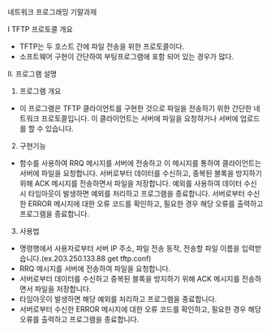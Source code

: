 네트워크 프로그래밍 기말과제

I TFTP 프로토콜 개요
  - TFTP는 두 호스트 간에 파일 전송을 위한 프로토콜이다.
  - 소프트웨어 구현이 간단하여 부팅프로그램에 포함 되어
   있는 경우가 많다.

II. 프로그램 설명
1. 프로그램 개요
  - 이 프로그램은 TFTP 클라이언트를 구현한 것으로 파일을 전송하기 위한 간단한 네트워크 프로토콜입니다. 이 클라이언트는 서버에 파일을 요청하거나 서버에 업로드를 할 수 있습니다.

2. 구현기능
  - 함수를 사용하여 RRQ 메시지를 서버에 전송하고 이 메시지를 통하여 클라이언트는 서버에 파일을 요청합니다. 서버로부터 데이터를 수신하고, 중복된 블록을 방지하기 위해 ACK 메시지를 전송하면서 파일을 저장합니다. 예외를 사용하여 데이터 수신 시 타임아웃이 발생하면 예외를 처리하고 프로그램을 종료합니다. 서버로부터 수신한 ERROR 메시지에 대한 오류 코드를 확인하고, 필요한 경우 해당 오류를 출력하고 프로그램을 종료합니다.

3. 사용법
  - 명령행에서 사용자로부터 서버 IP 주소, 파일 전송 동작, 전송할 파일 이름을 입력받습니다.(ex.203.250.133.88 get tftp.conf)
  - RRQ 메시지를 서버에 전송하여 파일을 요청합니다.
  - 서버로부터 데이터를 수신하고 중복된 블록을 방지하기 위해 ACK 메시지를 전송하면서 파일을 저장합니다.
  - 타임아웃이 발생하면 해당 예외를 처리하고 프로그램을 종료합니다.
  - 서버로부터 수신한 ERROR 메시지에 대한 오류 코드를 확인하고, 필요한 경우 해당 오류를 출력하고 프로그램을 종료합니다.

